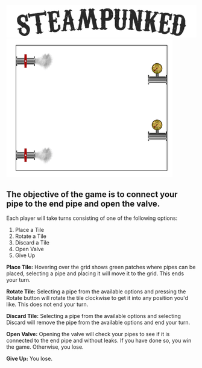 ![](images/title.png)
![](images/start.png)
<br>
## The objective of the game is to connect your pipe to the end pipe and open the valve. 
Each player will take turns consisting of one of the following options:
1. Place a Tile
2. Rotate a Tile
3. Discard a Tile
4. Open Valve
5. Give Up

**Place Tile:** Hovering over the grid shows green patches where pipes can be placed, selecting a pipe and placing it will move it to the grid. This ends your turn.

**Rotate Tile:** Selecting a pipe from the available options and pressing the Rotate button will rotate the tile clockwise to get it into any position you'd like. This does not end your turn.

**Discard Tile:** Selecting a pipe from the available options and selecting Discard will remove the pipe from the available options and end your turn.

**Open Valve:** Opening the valve will check your pipes to see if it is connected to the end pipe and without leaks. If you have done so, you win the game. Otherwise, you lose.

**Give Up:** You lose.
